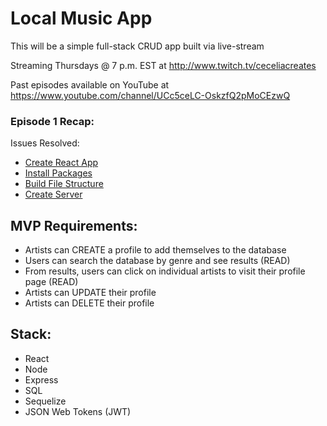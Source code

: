 # Local Music App

This will be a simple full-stack CRUD app built via live-stream

Streaming Thursdays @ 7 p.m. EST at http://www.twitch.tv/ceceliacreates

Past episodes available on YouTube at https://www.youtube.com/channel/UCc5ceLC-OskzfQ2pMoCEzwQ

### Episode 1 Recap:

Issues Resolved:

- [Create React App](https://github.com/ceceliacreates/local-music-app/issues/3)
- [Install Packages](https://github.com/ceceliacreates/local-music-app/issues/2)
- [Build File Structure](https://github.com/ceceliacreates/local-music-app/issues/1)
- [Create Server](https://github.com/ceceliacreates/local-music-app/issues/4)

## MVP Requirements:

* Artists can CREATE a profile to add themselves to the database
* Users can search the database by genre and see results (READ)
* From results, users can click on individual artists to visit their profile page (READ)
* Artists can UPDATE their profile
* Artists can DELETE their profile

## Stack:

* React
* Node
* Express
* SQL
* Sequelize
* JSON Web Tokens (JWT)

